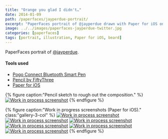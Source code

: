 ```yaml
---
title: "Orange you glad I didn't…"
date: 2014-01-09
path: /paperfaces/jayperdue-portrait/
excerpt: "PaperFaces portrait of @jayperdue drawn with Paper for iOS on an iPad."
image: ../../images/paperfaces-jayperdue-twitter.jpg
categories: [paperfaces]
tags: [portrait, illustration, Paper for iOS, beard]
---
```


PaperFaces portrait of [@jayperdue](https://twitter.com/jayperdue).

#### Tools used

- [Pogo Connect Bluetooth Smart Pen](https://www.amazon.com/gp/product/B009K448L4/ref=as_li_ss_tl?ie=UTF8&camp=1789&creative=390957&creativeASIN=B009K448L4&linkCode=as2&tag=mademist-20)
- [Pencil by FiftyThree](https://www.amazon.com/FiftyThree-Digital-Stylus-Pencil-iPhone/dp/B01JJBUYR4/ref=as_li_ss_tl?keywords=pencil+53&qid=1550586265&s=gateway&sr=8-3&linkCode=ll1&tag=mademist-20&linkId=0134793cb840affff60f2e45a7f64678&language=en_US)
- [Paper for iOS](https://paper.bywetransfer.com/)

{% figure caption:"Pencil sketch to rough out the composition." %}
[![Work in process screenshot](../../images/paperfaces-jayperdue-process-1-750.jpg)](../../images/paperfaces-jayperdue-process-1-lg.jpg)
{% endfigure %}

{% figure caption:"Work in progress screenshots (Paper for iOS)." class:"gallery-3-col" %}
[![Work in process screenshot](../../images/paperfaces-jayperdue-process-2-600.jpg)](../../images/paperfaces-jayperdue-process-2-lg.jpg)
[![Work in process screenshot](../../images/paperfaces-jayperdue-process-3-600.jpg)](../../images/paperfaces-jayperdue-process-3-lg.jpg)
[![Work in process screenshot](../../images/paperfaces-jayperdue-process-4-600.jpg)](../../images/paperfaces-jayperdue-process-4-lg.jpg)
[![Work in process screenshot](../../images/paperfaces-jayperdue-process-5-600.jpg)](../../images/paperfaces-jayperdue-process-5-lg.jpg)
[![Work in process screenshot](../../images/paperfaces-jayperdue-process-6-600.jpg)](../../images/paperfaces-jayperdue-process-6-lg.jpg)
[![Work in process screenshot](../../images/paperfaces-jayperdue-process-7-600.jpg)](../../images/paperfaces-jayperdue-process-7-lg.jpg)
{% endfigure %}
